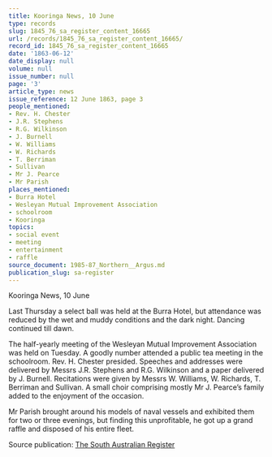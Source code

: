 ```yaml
---
title: Kooringa News, 10 June
type: records
slug: 1845_76_sa_register_content_16665
url: /records/1845_76_sa_register_content_16665/
record_id: 1845_76_sa_register_content_16665
date: '1863-06-12'
date_display: null
volume: null
issue_number: null
page: '3'
article_type: news
issue_reference: 12 June 1863, page 3
people_mentioned:
- Rev. H. Chester
- J.R. Stephens
- R.G. Wilkinson
- J. Burnell
- W. Williams
- W. Richards
- T. Berriman
- Sullivan
- Mr J. Pearce
- Mr Parish
places_mentioned:
- Burra Hotel
- Wesleyan Mutual Improvement Association
- schoolroom
- Kooringa
topics:
- social event
- meeting
- entertainment
- raffle
source_document: 1985-87_Northern__Argus.md
publication_slug: sa-register
---
```


Kooringa News, 10 June

Last Thursday a select ball was held at the Burra Hotel, but attendance was reduced by the wet and muddy conditions and the dark night.  Dancing continued till dawn.

The half-yearly meeting of the Wesleyan Mutual Improvement Association was held on Tuesday.  A goodly number attended a public tea meeting in the schoolroom.  Rev. H. Chester presided.  Speeches and addresses were delivered by Messrs J.R. Stephens and R.G. Wilkinson and a paper delivered by J. Burnell.  Recitations were given by Messrs W. Williams, W. Richards, T. Berriman and Sullivan.  A small choir comprising mostly Mr J. Pearce’s family added to the enjoyment of the occasion.

Mr Parish brought around his models of naval vessels and exhibited them for two or three evenings, but finding this unprofitable, he got up a grand raffle and disposed of his entire fleet.

Source publication: [The South Australian Register](/publications/sa-register/)
